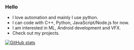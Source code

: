 ### Hello 

- I love automation and mainly I use python.
- I can code with C++, Python, JavaScript/Node.js for now.
- I am interested in ML, Android development and VFX.
- Check out my projects.


[![GitHub stats](https://github-readme-stats.vercel.app/api?username=bunnykek&show_icons=true&theme=onedark&hide_rank=true&hide=issues,contribs)](https://github.com/bunnykek?tab=repositories)
